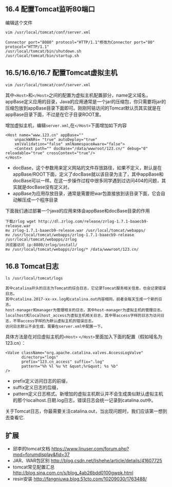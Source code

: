 ## 16.4 配置Tomcat监听80端口

编辑这个文件

`vim /usr/local/tomcat/conf/server.xml`

```
Connector port="8080" protocol="HTTP/1.1"修改为Connector port="80" protocol="HTTP/1.1"
/usr/local/tomcat/bin/shutdown.sh
/usr/local/tomcat/bin/startup.sh
```

## 16.5/16.6/16.7 配置Tomcat虚拟主机

`vim /usr/local/tomcat/conf/server.xml`

其中`<Host>`和`</Host>`之间的配置为虚拟主机配置部分，name定义域名，
appBase定义应用的目录，Java的应用通常是一个jar的压缩包，你只需要将jar的压缩包放到appBase目录下面即可。刚刚阿铭访问的Tomcat默认页其实就是在appBase目录下面，不过是在它子目录ROOT里。

增加虚拟主机，编辑`server.xml`,在`</Host>`下面增加如下内容

```
<Host name="www.123.cn" appBase=""
    unpackWARs= "true" autoDeploy="true"
    xmlValidation="false" xmlNamespaceAware="false">
    <Context path="" docBase="/data/wwwroot/123.cn/" debug="0" reloadable="true" crossContext="true"/>
</Host>
```

* docBase，这个参数用来定义网站的文件存放路径，如果不定义，默认是在appBase/ROOT下面，定义了docBase就以该目录为主了，其中appBase和docBase可以一样。在这一步操作过程中很多同学遇到过访问404的问题，其实就是docBase没有定义对。
* appBase为应用存放目录，通常是需要把war包直接放到该目录下面，它会自动解压成一个程序目录

下面我们通过部署一个java的应用来体会appBase和docBase目录的作用

```
下载zrlog wget http://dl.zrlog.com/release/zrlog-1.7.1-baaecb9-release.war
mv zrlog-1.7.1-baaecb9-release.war /usr/local/tomcat/webapps/
mv /usr/local/tomcat/webapps/zrlog-1.7.1-baaecb9-release /usr/local/tomcat/webapps/zrlog
浏览器访问 ip:8080/zrlog/install/
mv /usr/local/tomcat/webapps/zrlog/* /data/wwwroot/123.cn/
```

## 16.8 Tomcat日志

`ls /usr/local/tomcat/logs`

```
其中catalina开头的日志为Tomcat的综合日志，它记录Tomcat服务相关信息，也会记录错误日志。
其中catalina.2017-xx-xx.log和catalina.out内容相同，前者会每天生成一个新的日志。
host-manager和manager为管理相关的日志，其中host-manager为虚拟主机的管理日志。
localhost和localhost_access为虚拟主机相关日志，其中带access字样的日志为访问日志，不带access字样的为默认虚拟主机的错误日志。
访问日志默认不会生成，需要在server.xml中配置一下。
```

具体方法是在对应虚拟主机的`<Host>` `</Host>`里面加入下面的配置（假如域名为123.cn）：

```
<Valve className="org.apache.catalina.valves.AccessLogValve" 
       directory="logs"
       prefix="123.cn_access" suffix=".log"
       pattern="%h %l %u %t &quot;%r&quot; %s %b" 
/>
```

* prefix定义访问日志的前缀，
* suffix定义日志的后缀，
* pattern定义日志格式。新增加的虚拟主机默认并不会生成类似默认虚拟主机的那个localhost.日期.log日志，错误日志会统一记录到catalina.out中。

关于Tomcat日志，你最需要关注catalina.out，当出现问题时，我们应该第一想到去查看它.

## 扩展
* 邱李的tomcat文档 https://www.linuser.com/forum.php?mod=forumdisplay&fid=37
* JAR、WAR包区别  http://blog.csdn.net/lishehe/article/details/41607725
* tomcat常见配置汇总  http://blog.sina.com.cn/s/blog_4ab26bdd0100gwpk.html
* resin安装 http://fangniuwa.blog.51cto.com/10209030/1763488/